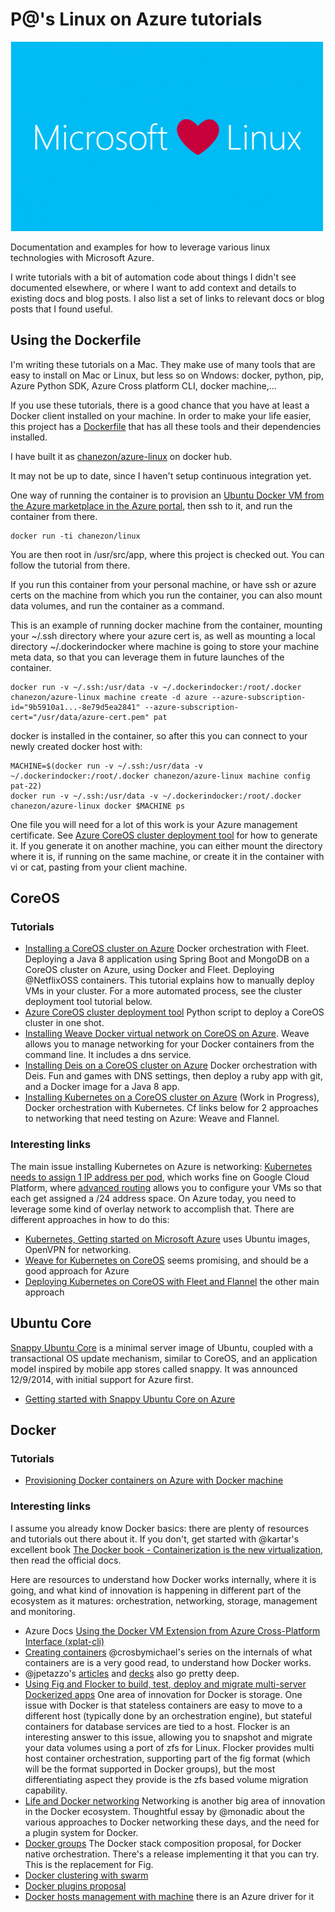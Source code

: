 # P@'s Linux on Azure tutorials

<img src="/img/Microsoft-Loves-Linux.png"/>

Documentation and examples for how to leverage various linux technologies with Microsoft Azure.

I write tutorials with a bit of automation code about things I didn't see documented elsewhere, or where I want to add context and details to existing docs and blog posts. I also list a set of links to relevant docs or blog posts that I found useful.

## Using the Dockerfile

I'm writing these tutorials on a Mac. They make use of many tools that are easy to install on Mac or Linux, but less so on Wndows: docker, python, pip, Azure Python SDK, Azure Cross platform CLI, docker machine,...

If you use these tutorials, there is a good chance that you have at least a Docker client installed on your machine. In order to make your life easier, this project has a [Dockerfile](Dockerfile) that has all these tools and their dependencies installed.

I have built it as [chanezon/azure-linux](https://registry.hub.docker.com/u/chanezon/azure-linux/) on docker hub.

It may not be up to date, since I haven't setup continuous integration yet.

One way of running the container is to provision an [Ubuntu Docker VM from the Azure marketplace in the Azure portal](http://azure.microsoft.com/blog/2015/01/08/introducing-docker-in-microsoft-azure-marketplace/), then ssh to it, and run the container from there.

```
docker run -ti chanezon/linux
```

You are then root in /usr/src/app, where this project is checked out. You can follow the tutorial from there.

If you run this container from your personal machine, or have ssh or azure certs on the machine from which you run the container, you can also mount data volumes, and run the container as a command.

This is an example of running docker machine from the container, mounting your ~/.ssh directory where your azure cert is, as well as mounting a local directory ~/.dockerindocker where machine is going to store your machine meta data, so that you can leverage them in future launches of the container.
```
docker run -v ~/.ssh:/usr/data -v ~/.dockerindocker:/root/.docker chanezon/azure-linux machine create -d azure --azure-subscription-id="9b5910a1...-8e79d5ea2841" --azure-subscription-cert="/usr/data/azure-cert.pem" pat
```

docker is installed in the container, so after this you can connect to your newly created docker host with:
```
MACHINE=$(docker run -v ~/.ssh:/usr/data -v ~/.dockerindocker:/root/.docker chanezon/azure-linux machine config pat-22)
docker run -v ~/.ssh:/usr/data -v ~/.dockerindocker:/root/.docker chanezon/azure-linux docker $MACHINE ps
```

One file you will need for a lot of this work is your Azure management certificate. See [Azure CoreOS cluster deployment tool](/coreos/cluster/README.md) for how to generate it. If you generate it on another machine, you can either mount the directory where it is, if running on the same machine, or create it in the container with vi or cat, pasting from your client machine.

## CoreOS

### Tutorials

* [Installing a CoreOS cluster on Azure](/coreos/cloud-init/README.md) Docker orchestration with Fleet. Deploying a Java 8 application using Spring Boot and MongoDB on a CoreOS cluster on Azure, using Docker and Fleet. Deploying @NetflixOSS containers. This tutorial explains how to manually deploy VMs in your cluster. For a more automated process, see the cluster deployment tool tutorial below.
* [Azure CoreOS cluster deployment tool](/coreos/cluster/README.md) Python script to deploy a CoreOS cluster in one shot.
* [Installing Weave Docker virtual network on CoreOS on Azure](/coreos/weave/README.md). Weave allows you to manage networking for your Docker containers from the command line. It includes a dns service.
* [Installing Deis on a CoreOS cluster on Azure](/coreos/deis/README.md) Docker orchestration with Deis. Fun and games with DNS settings, then deploy a ruby app with git, and a Docker image for a Java 8 app.
* [Installing Kubernetes on a CoreOS cluster on Azure](/coreos/kubernetes/README.md) (Work in Progress), Docker orchestration with Kubernetes. Cf links below for 2 approaches to networking that need testing on Azure: Weave and Flannel.

### Interesting links

The main issue installing Kubernetes on Azure is networking: [Kubernetes needs to assign 1 IP address per pod](https://github.com/GoogleCloudPlatform/kubernetes/blob/master/docs/design/networking.md), which works fine on Google Cloud Platform, where [advanced routing](https://cloud.google.com/compute/docs/networking#routing) allows you to configure your VMs so that each get assigned a /24 address space. On Azure today, you need to leverage some kind of overlay network to accomplish that. There are different approaches in how to do this:

* [Kubernetes, Getting started on Microsoft Azure](https://github.com/GoogleCloudPlatform/kubernetes/blob/master/docs/getting-started-guides/azure.md) uses Ubuntu images, OpenVPN for networking.
* [Weave for Kubernetes on CoreOS](http://weaveblog.com/2014/11/11/weave-for-kubernetes/) seems promising, and should be a good approach for Azure
* [Deploying Kubernetes on CoreOS with Fleet and Flannel](https://github.com/kelseyhightower/kubernetes-fleet-tutorial/blob/master/README.md) the other main approach

## Ubuntu Core

[Snappy Ubuntu Core](http://www.ubuntu.com/cloud/tools/snappy) is a minimal server image of Ubuntu, coupled with a transactional OS update mechanism, similar to CoreOS, and an application model inspired by mobile app stores called snappy. It was announced 12/9/2014, with initial support for Azure first.

* [Getting started with Snappy Ubuntu Core on Azure](/ubuntu/README.md)

## Docker

### Tutorials

* [Provisioning Docker containers on Azure with Docker machine](/docker/machine.md)

### Interesting links

I assume you already know Docker basics: there are plenty of resources and tutorials out there about it. If you don't, get started with @kartar's excellent book [The Docker book - Containerization is the new virtualization](http://www.dockerbook.com/), then read the official docs.

Here are resources to understand how Docker works internally, where it is going, and what kind of innovation is happening in different part of the ecosystem as it matures: orchestration, networking, storage, management and monitoring.

* Azure Docs [Using the Docker VM Extension from Azure Cross-Platform Interface (xplat-cli)](http://azure.microsoft.com/en-us/documentation/articles/virtual-machines-docker-with-xplat-cli/)
* [Creating containers](http://crosbymichael.com/creating-containers-part-1.html) @crosbymichael's series on the internals of what containers are is a very good read, to understand how Docker works.
* @jpetazzo's [articles](http://blog.docker.com/author/jerome/) and [decks](http://www.slideshare.net/jpetazzo/) also go pretty deep.
* [Using Fig and Flocker to build, test, deploy and migrate multi-server Dockerized apps](https://clusterhq.com/blog/fig-flocker-multi-server-docker-apps/) One area of innovation for Docker is storage. One issue with Docker is that stateless containers are easy to move to a different host (typically done by an orchestration engine), but stateful containers for database services are tied to a host. Flocker is an interesting answer to this issue, allowing you to snapshot and migrate your data volumes using a port of zfs for Linux. Flocker provides multi host container orchestration, supporting part of the fig format (which will be the format supported in Docker groups), but the most differentiating aspect they provide is the zfs based volume migration capability.
*  [Life and Docker networking](http://weaveblog.com/2014/11/13/life-and-docker-networking/) Networking is another big area of innovation in the Docker ecosystem. Thoughtful essay by @monadic about the various approaches to Docker networking these days, and the need for a plugin system for Docker.
* [Docker groups](https://github.com/docker/docker/issues/9175) The Docker stack composition proposal, for Docker native orchestration. There's a release implementing it that you can try. This is the replacement for Fig.
* [Docker clustering with swarm](https://github.com/docker/swarm)
* [Docker plugins proposal](https://github.com/docker/docker/pull/8968)
* [Docker hosts management with machine](https://github.com/docker/machine) there is an Azure driver for it
